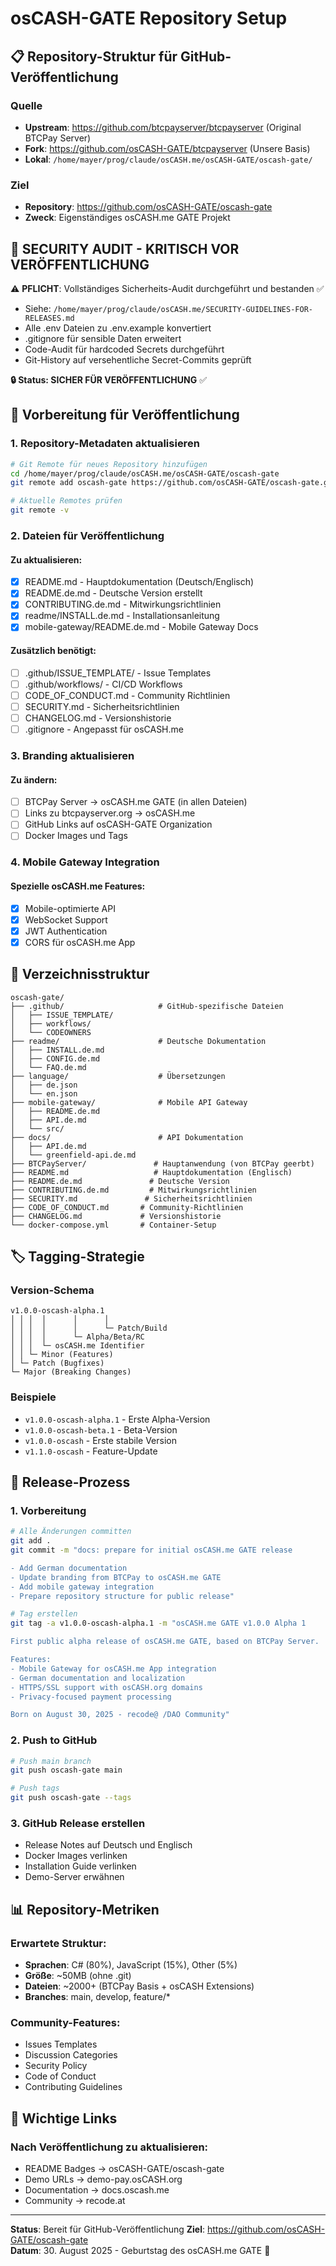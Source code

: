# osCASH-GATE Repository Setup

## 📋 Repository-Struktur für GitHub-Veröffentlichung

### Quelle
- **Upstream**: https://github.com/btcpayserver/btcpayserver (Original BTCPay Server)
- **Fork**: https://github.com/osCASH-GATE/btcpayserver (Unsere Basis)
- **Lokal**: `/home/mayer/prog/claude/osCASH.me/osCASH-GATE/oscash-gate/`

### Ziel
- **Repository**: https://github.com/osCASH-GATE/oscash-gate
- **Zweck**: Eigenständiges osCASH.me GATE Projekt

## 🚨 **SECURITY AUDIT - KRITISCH VOR VERÖFFENTLICHUNG**

⚠️ **PFLICHT**: Vollständiges Sicherheits-Audit durchgeführt und bestanden ✅
- Siehe: `/home/mayer/prog/claude/osCASH.me/SECURITY-GUIDELINES-FOR-RELEASES.md`
- Alle .env Dateien zu .env.example konvertiert
- .gitignore für sensible Daten erweitert  
- Code-Audit für hardcoded Secrets durchgeführt
- Git-History auf versehentliche Secret-Commits geprüft

**🔒 Status: SICHER FÜR VERÖFFENTLICHUNG** ✅

## 🔧 Vorbereitung für Veröffentlichung

### 1. Repository-Metadaten aktualisieren

```bash
# Git Remote für neues Repository hinzufügen
cd /home/mayer/prog/claude/osCASH.me/osCASH-GATE/oscash-gate
git remote add oscash-gate https://github.com/osCASH-GATE/oscash-gate.git

# Aktuelle Remotes prüfen
git remote -v
```

### 2. Dateien für Veröffentlichung

#### Zu aktualisieren:
- [x] README.md - Hauptdokumentation (Deutsch/Englisch)
- [x] README.de.md - Deutsche Version erstellt  
- [x] CONTRIBUTING.de.md - Mitwirkungsrichtlinien
- [x] readme/INSTALL.de.md - Installationsanleitung
- [x] mobile-gateway/README.de.md - Mobile Gateway Docs

#### Zusätzlich benötigt:
- [ ] .github/ISSUE_TEMPLATE/ - Issue Templates
- [ ] .github/workflows/ - CI/CD Workflows
- [ ] CODE_OF_CONDUCT.md - Community Richtlinien
- [ ] SECURITY.md - Sicherheitsrichtlinien
- [ ] CHANGELOG.md - Versionshistorie
- [ ] .gitignore - Angepasst für osCASH.me

### 3. Branding aktualisieren

#### Zu ändern:
- [ ] BTCPay Server → osCASH.me GATE (in allen Dateien)
- [ ] Links zu btcpayserver.org → osCASH.me
- [ ] GitHub Links auf osCASH-GATE Organization
- [ ] Docker Images und Tags

### 4. Mobile Gateway Integration

#### Spezielle osCASH.me Features:
- [x] Mobile-optimierte API
- [x] WebSocket Support
- [x] JWT Authentication
- [x] CORS für osCASH.me App

## 📁 Verzeichnisstruktur

```
oscash-gate/
├── .github/                     # GitHub-spezifische Dateien
│   ├── ISSUE_TEMPLATE/
│   ├── workflows/
│   └── CODEOWNERS
├── readme/                      # Deutsche Dokumentation
│   ├── INSTALL.de.md
│   ├── CONFIG.de.md
│   └── FAQ.de.md
├── language/                    # Übersetzungen
│   ├── de.json
│   └── en.json
├── mobile-gateway/              # Mobile API Gateway
│   ├── README.de.md
│   ├── API.de.md
│   └── src/
├── docs/                        # API Dokumentation
│   ├── API.de.md
│   └── greenfield-api.de.md
├── BTCPayServer/               # Hauptanwendung (von BTCPay geerbt)
├── README.md                   # Hauptdokumentation (Englisch)
├── README.de.md               # Deutsche Version
├── CONTRIBUTING.de.md         # Mitwirkungsrichtlinien
├── SECURITY.md               # Sicherheitsrichtlinien
├── CODE_OF_CONDUCT.md       # Community-Richtlinien
├── CHANGELOG.md             # Versionshistorie
└── docker-compose.yml       # Container-Setup
```

## 🏷️ Tagging-Strategie

### Version-Schema
```
v1.0.0-oscash-alpha.1
│ │ │  │      │      │
│ │ │  │      │      └─ Patch/Build
│ │ │  │      └─ Alpha/Beta/RC
│ │ │  └─ osCASH.me Identifier
│ │ └─ Minor (Features)
│ └─ Patch (Bugfixes)
└─ Major (Breaking Changes)
```

### Beispiele
- `v1.0.0-oscash-alpha.1` - Erste Alpha-Version
- `v1.0.0-oscash-beta.1` - Beta-Version
- `v1.0.0-oscash` - Erste stabile Version
- `v1.1.0-oscash` - Feature-Update

## 🚀 Release-Prozess

### 1. Vorbereitung
```bash
# Alle Änderungen committen
git add .
git commit -m "docs: prepare for initial osCASH.me GATE release

- Add German documentation
- Update branding from BTCPay to osCASH.me GATE  
- Add mobile gateway integration
- Prepare repository structure for public release"

# Tag erstellen
git tag -a v1.0.0-oscash-alpha.1 -m "osCASH.me GATE v1.0.0 Alpha 1

First public alpha release of osCASH.me GATE, based on BTCPay Server.

Features:
- Mobile Gateway for osCASH.me App integration
- German documentation and localization
- HTTPS/SSL support with osCASH.org domains
- Privacy-focused payment processing

Born on August 30, 2025 - recode@ /DAO Community"
```

### 2. Push to GitHub
```bash
# Push main branch
git push oscash-gate main

# Push tags
git push oscash-gate --tags
```

### 3. GitHub Release erstellen
- Release Notes auf Deutsch und Englisch
- Docker Images verlinken
- Installation Guide verlinken
- Demo-Server erwähnen

## 📊 Repository-Metriken

### Erwartete Struktur:
- **Sprachen**: C# (80%), JavaScript (15%), Other (5%)
- **Größe**: ~50MB (ohne .git)
- **Dateien**: ~2000+ (BTCPay Basis + osCASH Extensions)
- **Branches**: main, develop, feature/* 

### Community-Features:
- Issues Templates
- Discussion Categories
- Security Policy
- Code of Conduct
- Contributing Guidelines

## 🔗 Wichtige Links

### Nach Veröffentlichung zu aktualisieren:
- README Badges → osCASH-GATE/oscash-gate
- Demo URLs → demo-pay.osCASH.org
- Documentation → docs.oscash.me
- Community → recode.at

---

**Status**: Bereit für GitHub-Veröffentlichung
**Ziel**: https://github.com/osCASH-GATE/oscash-gate  
**Datum**: 30. August 2025 - Geburtstag des osCASH.me GATE 🎂